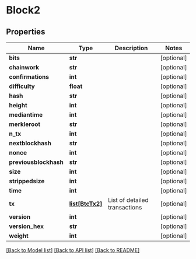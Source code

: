 # Block2

## Properties
Name | Type | Description | Notes
------------ | ------------- | ------------- | -------------
**bits** | **str** |  | [optional] 
**chainwork** | **str** |  | [optional] 
**confirmations** | **int** |  | [optional] 
**difficulty** | **float** |  | [optional] 
**hash** | **str** |  | [optional] 
**height** | **int** |  | [optional] 
**mediantime** | **int** |  | [optional] 
**merkleroot** | **str** |  | [optional] 
**n_tx** | **int** |  | [optional] 
**nextblockhash** | **str** |  | [optional] 
**nonce** | **int** |  | [optional] 
**previousblockhash** | **str** |  | [optional] 
**size** | **int** |  | [optional] 
**strippedsize** | **int** |  | [optional] 
**time** | **int** |  | [optional] 
**tx** | [**list[BtcTx2]**](BtcTx2.md) | List of detailed transactions | [optional] 
**version** | **int** |  | [optional] 
**version_hex** | **str** |  | [optional] 
**weight** | **int** |  | [optional] 

[[Back to Model list]](../README.md#documentation-for-models) [[Back to API list]](../README.md#documentation-for-api-endpoints) [[Back to README]](../README.md)

